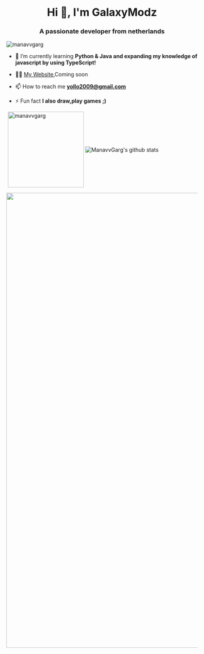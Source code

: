 <h1 align="center">Hi 👋, I'm GalaxyModz</h1>
<h3 align="center">A passionate developer from netherlands</h3>

<p align="left"> <img src="https://komarev.com/ghpvc/?username=manavvgarg" alt="manavvgarg" /> </p>

- 🌱 I’m currently learning **Python & Java and expanding my knowledge of javascript by using TypeScript!**

- 👨‍💻 [My Website](),Coming soon

- 📫 How to reach me **yollo2009@gmail.com**

- ⚡ Fun fact **I also draw,play games ;)**


<p>&nbsp;<img align="center" src="https://github-readme-stats.vercel.app/api?username=manavvgarg&show_icons=true&theme=dracula" alt="manavvgarg" height="200"/>
<img align="center" src="https://github-readme-stats.vercel.app/api/top-langs/?username=ManavvGarg&hide=lua&theme=dracula" alt="ManavvGarg's github stats"/>
<div><img src="https://github-profile-trophy.vercel.app/?username=manavvgarg&theme=dracula" width="1200"></div></p>
